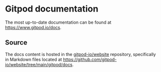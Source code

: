 # Gitpod documentation

The most up-to-date documentation can be found at https://www.gitpod.io/docs.

## Source

The docs content is hosted in the [gitpod-io/website](https://github.com/gitpod-io/website) repository, specifically in Markdown files located at https://github.com/gitpod-io/website/tree/main/gitpod/docs.
